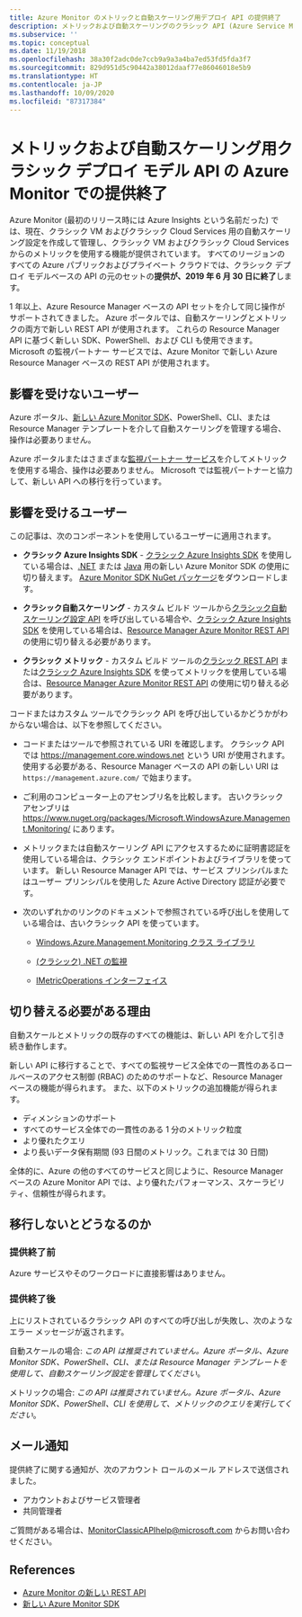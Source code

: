 ```yaml
---
title: Azure Monitor のメトリックと自動スケーリング用デプロイ API の提供終了
description: メトリックおよび自動スケーリングのクラシック API (Azure Service Management (ASM) や RDFE デプロイ モデルともいう) の提供終了
ms.subservice: ''
ms.topic: conceptual
ms.date: 11/19/2018
ms.openlocfilehash: 38a30f2adc0de7ccb9a9a3a4ba7ed53fd5fda3f7
ms.sourcegitcommit: 829d951d5c90442a38012daaf77e86046018e5b9
ms.translationtype: HT
ms.contentlocale: ja-JP
ms.lasthandoff: 10/09/2020
ms.locfileid: "87317384"
---
```

# <a name="azure-monitor-retirement-of-classic-deployment-model-apis-for-metrics-and-autoscale"></a>メトリックおよび自動スケーリング用クラシック デプロイ モデル API の Azure Monitor での提供終了

Azure Monitor (最初のリリース時には Azure Insights という名前だった) では、現在、クラシック VM およびクラシック Cloud Services 用の自動スケーリング設定を作成して管理し、クラシック VM およびクラシック Cloud Services からのメトリックを使用する機能が提供されています。 すべてのリージョンのすべての Azure パブリックおよびプライベート クラウドでは、クラシック デプロイ モデルベースの API の元のセットの**提供が、2019 年 6 月 30 日に終了**します。   

1 年以上、Azure Resource Manager ベースの API セットを介して同じ操作がサポートされてきました。 Azure ポータルでは、自動スケーリングとメトリックの両方で新しい REST API が使用されます。 これらの Resource Manager API に基づく新しい SDK、PowerShell、および CLI も使用できます。 Microsoft の監視パートナー サービスでは、Azure Monitor で新しい Azure Resource Manager ベースの REST API が使用されます。  

## <a name="who-is-not-affected"></a>影響を受けないユーザー

Azure ポータル、[新しい Azure Monitor SDK](https://www.nuget.org/packages/Microsoft.Azure.Management.Monitor/)、PowerShell、CLI、または Resource Manager テンプレートを介して自動スケーリングを管理する場合、操作は必要ありません。  

Azure ポータルまたはさまざまな[監視パートナー サービス](./partners.md)を介してメトリックを使用する場合、操作は必要ありません。 Microsoft では監視パートナーと協力して、新しい API への移行を行っています。

## <a name="who-is-affected"></a>影響を受けるユーザー

この記事は、次のコンポーネントを使用しているユーザーに適用されます。

- **クラシック Azure Insights SDK** - [クラシック Azure Insights SDK](https://www.nuget.org/packages/Microsoft.WindowsAzure.Management.Monitoring/) を使用している場合は、[.NET](https://github.com/azure/azure-libraries-for-net#download) または [Java](https://github.com/azure/azure-libraries-for-java#download) 用の新しい Azure Monitor SDK の使用に切り替えます。 [Azure Monitor SDK NuGet パッケージ](https://www.nuget.org/packages/Microsoft.Azure.Management.Monitor/)をダウンロードします。

- **クラシック自動スケーリング** - カスタム ビルド ツールから[クラシック自動スケーリング設定 API](/previous-versions/azure/reference/mt348562(v=azure.100)) を呼び出している場合や、[クラシック Azure Insights SDK](https://www.nuget.org/packages/Microsoft.WindowsAzure.Management.Monitoring/) を使用している場合は、[Resource Manager Azure Monitor REST API](/rest/api/monitor/autoscalesettings) の使用に切り替える必要があります。

- **クラシック メトリック** - カスタム ビルド ツールの[クラシック REST API](/previous-versions/azure/reference/dn510374(v=azure.100)) または[クラシック Azure Insights SDK](https://www.nuget.org/packages/Microsoft.WindowsAzure.Management.Monitoring/) を使ってメトリックを使用している場合は、[Resource Manager Azure Monitor REST API](/rest/api/monitor/autoscalesettings) の使用に切り替える必要があります。 

コードまたはカスタム ツールでクラシック API を呼び出しているかどうかがわからない場合は、以下を参照してください。

- コードまたはツールで参照されている URI を確認します。 クラシック API では https://management.core.windows.net という URI が使用されます。 使用する必要がある、Resource Manager ベースの API の新しい URI は `https://management.azure.com/` で始まります。

- ご利用のコンピューター上のアセンブリ名を比較します。 古いクラシック アセンブリは https://www.nuget.org/packages/Microsoft.WindowsAzure.Management.Monitoring/ にあります。

- メトリックまたは自動スケーリング API にアクセスするために証明書認証を使用している場合は、クラシック エンドポイントおよびライブラリを使っています。 新しい Resource Manager API では、サービス プリンシパルまたはユーザー プリンシパルを使用した Azure Active Directory 認証が必要です。

- 次のいずれかのリンクのドキュメントで参照されている呼び出しを使用している場合は、古いクラシック API を使っています。

  - [Windows.Azure.Management.Monitoring クラス ライブラリ](/previous-versions/azure/dn510414(v=azure.100))

  - [(クラシック) .NET の監視](/previous-versions/azure/reference/mt348562(v%3dazure.100))

  - [IMetricOperations インターフェイス](/previous-versions/azure/reference/dn802395(v%3dazure.100))

## <a name="why-you-should-switch"></a>切り替える必要がある理由

自動スケールとメトリックの既存のすべての機能は、新しい API を介して引き続き動作します。  

新しい API に移行することで、すべての監視サービス全体での一貫性のあるロールベースのアクセス制御 (RBAC) のためのサポートなど、Resource Manager ベースの機能が得られます。 また、以下のメトリックの追加機能が得られます。 

- ディメンションのサポート
- すべてのサービス全体での一貫性のある 1 分のメトリック粒度 
- より優れたクエリ
- より長いデータ保有期間 (93 日間のメトリック。これまでは 30 日間) 

全体的に、Azure の他のすべてのサービスと同じように、Resource Manager ベースの Azure Monitor API では、より優れたパフォーマンス、スケーラビリティ、信頼性が得られます。 

## <a name="what-happens-if-you-do-not-migrate"></a>移行しないとどうなるのか

### <a name="before-retirement"></a>提供終了前

Azure サービスやそのワークロードに直接影響はありません。  

### <a name="after-retirement"></a>提供終了後

上にリストされているクラシック API のすべての呼び出しが失敗し、次のようなエラー メッセージが返されます。

自動スケールの場合: *この API は推奨されていません。Azure ポータル、Azure Monitor SDK、PowerShell、CLI、または Resource Manager テンプレートを使用して、自動スケーリング設定を管理してください*。  

メトリックの場合: *この API は推奨されていません。Azure ポータル、Azure Monitor SDK、PowerShell、CLI を使用して、メトリックのクエリを実行してください*。

## <a name="email-notifications"></a>メール通知

提供終了に関する通知が、次のアカウント ロールのメール アドレスで送信されました。 

- アカウントおよびサービス管理者
- 共同管理者  

ご質問がある場合は、MonitorClassicAPIhelp@microsoft.com からお問い合わせください。  

## <a name="references"></a>References

- [Azure Monitor の新しい REST API](/rest/api/monitor/) 
- [新しい Azure Monitor SDK](https://www.nuget.org/packages/Microsoft.Azure.Management.Monitor/)

